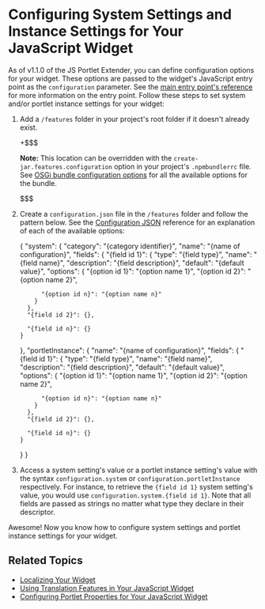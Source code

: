 # Configuring System Settings and Instance Settings for Your JavaScript Widget [](id=configuring-system-settings-and-instance-settings-for-your-js-portlet)

As of v1.1.0 of the JS Portlet Extender, you can define configuration options 
for your widget. These options are passed to the widget's JavaScript entry point 
as the `configuration` parameter. See the 
[main entry point's reference](/develop/reference/-/knowledge_base/7-1/understanding-the-js-portlet-extender-configuration#main-entry-point) 
for more information on the entry point. Follow these steps to set system and/or 
portlet instance settings for your widget:

1.  Add a `/features` folder in your project's root folder if it doesn't already 
    exist. 

    +$$$

    **Note:** This location can be overridden with the 
    `create-jar.features.configuration` option in your project's `.npmbundlerrc` 
    file. See 
    [OSGi bundle configuration options](/develop/reference/-/knowledge_base/7-1/configuring-liferay-npm-bundler#osgi-bundle-configuration-options) 
    for all the available options for the bundle.

    $$$

2.  Create a `configuration.json` file in the `/features` folder and follow the 
    pattern below. See the [Configuration JSON](/develop/reference/-/knowledge_base/7-1/configuration-json-available-options) 
    reference for an explanation of each of the available options:
    
    {
      "system": {
        "category": "{category identifier}",
        "name": "{name of configuration}",
        "fields": {
          "{field id 1}": {
            "type": "{field type}",
            "name": "{field name}",
            "description": "{field description}",
            "default": "{default value}",
            "options": {
              "{option id 1}": "{option name 1}",
              "{option id 2}": "{option name 2}",

              "{option id n}": "{option name n}"
            }
          },
          "{field id 2}": {},

          "{field id n}": {}
        }
      },
      "portletInstance": {
        "name": "{name of configuration}",
        "fields": {
          "{field id 1}": {
            "type": "{field type}",
            "name": "{field name}",
            "description": "{field description}",
            "default": "{default value}",
            "options": {
              "{option id 1}": "{option name 1}",
              "{option id 2}": "{option name 2}",

              "{option id n}": "{option name n}"
            }
          },
          "{field id 2}": {},

          "{field id n}": {}
        }
      }
    }

3.  Access a system setting's value or a portlet instance setting's value with 
    the syntax `configuration.system` or `configuration.portletInstance` 
    respectively. For instance, to retrieve the `{field id 1}` system setting's 
    value, you would use `configuration.system.{field id 1}`. Note that all 
    fields are passed as strings no matter what type they declare in their 
    descriptor.

Awesome! Now you know how to configure system settings and portlet instance 
settings for your widget. 

## Related Topics [](id=related-topics)

- [Localizing Your Widget](/develop/tutorials/-/knowledge_base/7-1/localizing-your-portlet)
- [Using Translation Features in Your JavaScript Widget](/develop/tutorials/-/knowledge_base/7-1/using-translation-features-in-your-javascript-portlet)
- [Configuring Portlet Properties for Your JavaScript Widget](/develop/tutorials/-/knowledge_base/7-1/configuring-portlet-properties-for-your-js-portlet)